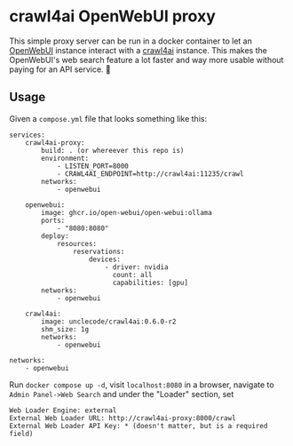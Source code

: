 # crawl4ai OpenWebUI proxy
This simple proxy server can be run in a docker container to let an [OpenWebUI](https://github.com/open-webui/open-webui) instance interact with a [crawl4ai](https://github.com/unclecode/crawl4ai) instance.
This makes the OpenWebUI's web search feature a lot faster and way more usable without paying for an API service. 🎉

## Usage
Given a `compose.yml` file that looks something like this:

```
services:
    crawl4ai-proxy:
        build: . (or whereever this repo is)
        environment:
            - LISTEN_PORT=8000
            - CRAWL4AI_ENDPOINT=http://crawl4ai:11235/crawl
        networks:
            - openwebui

    openwebui:
        image: ghcr.io/open-webui/open-webui:ollama
        ports:
            - "8080:8080"
        deploy:
            resources:
                reservations:
                    devices:
                        - driver: nvidia
                          count: all
                          capabilities: [gpu]
        networks:
            - openwebui

    crawl4ai:
        image: unclecode/crawl4ai:0.6.0-r2
        shm_size: 1g
        networks:
            - openwebui

networks:
    - openwebui
```

Run `docker compose up -d`, visit `localhost:8080` in a browser, navigate to `Admin Panel->Web Search` and under the "Loader" section, set

    Web Loader Engine: external
    External Web Loader URL: http://crawl4ai-proxy:8000/crawl
    External Web Loader API Key: * (doesn't matter, but is a required field)
